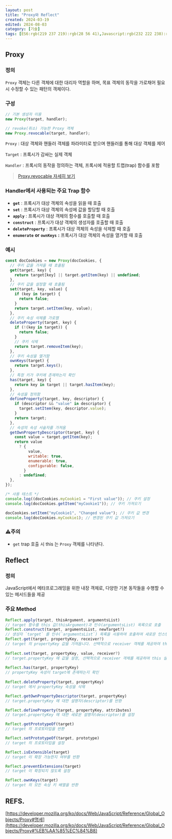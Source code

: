 ```yaml
---
layout: post
title: "Proxy와 Reflect"
created: 2024-03-19
edited: 2024-08-03
category: [기술]
tags: [ES6:rgb(219 237 219):rgb(28 56 41),Javascript:rgb(232 222 238):rgb(65 36 84)]
---
```



## Proxy


### 정의


`Proxy` 객체는 다른 객체에 대한 대리자 역할을 하며, 목표 객체의 동작을 가로채어 필요 시 수정할 수 있는 패턴의 객체이다.


### 구성


```javascript
// 기본 생성자 이용
new Proxy(target, handler);

// revoke(취소) 가능한 Proxy 객체
new Proxy.revocable(target, handler);
```


`Proxy` : 대상 객체와 핸들러 객체를 파라미터로 받으며 핸들러를 통해 대상 객체를 제어


`Target` : 프록시가 감싸는 실제 객체


`Handler` : 프록시의 동작을 정의하는 객체, 프록시에 적용할 트랩(trap) 함수를 포함


> [Proxy.revocable 자세히 보기](https://developer.mozilla.org/en-US/docs/Web/JavaScript/Reference/Global_Objects/Proxy/revocable)


### Handler에서 사용되는 주요 Trap 함수

- **`get`** : 프록시가 대상 객체의 속성을 읽을 때 호출
- **`set`** : 프록시가 대상 객체의 속성에 값을 할당할 때 호출
- **`apply`** : 프록시가 대상 객체의 함수를 호출할 때 호출
- **`construct`** : 프록시가 대상 객체의 생성자를 호출할 때 호출
- **`deleteProperty`** : 프록시가 대상 객체의 속성을 삭제할 때 호출
- **`enumerate`** **or** **`ownKeys`** **:** 프록시가 대상 객체의 속성을 열거할 때 호출

### 예시


```javascript
const docCookies = new Proxy(docCookies, {
  // 쿠키 값을 가져올 때 호출됨
  get(target, key) {
    return target[key] || target.getItem(key) || undefined;
  },
  // 쿠키 값을 설정할 때 호출됨
  set(target, key, value) {
    if (key in target) {
      return false;
    }
    return target.setItem(key, value);
  },
  // 쿠키 속성 삭제를 가로챔
  deleteProperty(target, key) {
    if (!(key in target)) {
      return false;
    }
    // 쿠키 삭제
    return target.removeItem(key);
  },
  // 쿠키 속성을 열거함
  ownKeys(target) {
    return target.keys();
  },
  // 특정 키가 쿠키에 존재하는지 확인
  has(target, key) {
    return key in target || target.hasItem(key);
  },
  // 속성을 정의함
  defineProperty(target, key, descriptor) {
    if (descriptor && "value" in descriptor) {
      target.setItem(key, descriptor.value);
    }
    return target;
  },
  // 속성의 속성 서술자를 가져옴
  getOwnPropertyDescriptor(target, key) {
    const value = target.getItem(key);
    return value
      ? {
          value,
          writable: true,
          enumerable: true,
          configurable: false,
        }
      : undefined;
  },
});

/* 사용 테스트 */
console.log((docCookies.myCookie1 = "First value")); // 쿠키 설정
console.log(docCookies.getItem("myCookie1")); // 쿠키 가져오기

docCookies.setItem("myCookie1", "Changed value"); // 쿠키 값 변경
console.log(docCookies.myCookie1); // 변경된 쿠키 값 가져오기
```


### ⚠️주의

- `get` trap 호출 시 this 는 `Proxy` 객체를 나타낸다.

## Reflect


### 정의


JavaScript에서 메타프로그래밍을 위한 내장 객체로, 다양한 기본 동작들을 수행할 수 있는 메서드들을 제공


### 주요 Method


```javascript
Reflect.apply(target, thisArgument, argumentsList)
// target 함수를 this 값(thisArgument)과 인수(argumentsList) 목록으로 호출
Reflect.construct(target, argumentsList, newTarget?)
// 생성자 `target` 를 인수(`argumentsList`) 목록을 사용하여 호출하여 새로운 인스턴스를 생성, 선택적으로 생성자(`newTarget`)의 변경된 버전을 사용 가능
Reflect.get(target, propertyKey, receiver?)
// target 의 propertyKey 값을 가져옵니다. 선택적으로 receiver 객체를 제공하여 this 설정 가능
    
Reflect.set(target, propertyKey, value, receiver?)
// target.propertyKey 에 값을 설정, 선택적으로 receiver 객체를 제공하여 this 설정 가능
    
Reflect.has(target, propertyKey)
// propertyKey 속성이 target에 존재하는지 확인
    
Reflect.deleteProperty(target, propertyKey)
// target 에서 propertyKey 속성을 삭제

Reflect.getOwnPropertyDescriptor(target, propertyKey)
// target.propertyKey 에 대한 설명자(descriptor)를 반환

Reflect.defineProperty(target, propertyKey, attributes)
// target.propertyKey 에 대한 새로운 설명자(descriptor)를 설정

Reflect.getPrototypeOf(target)
// target 의 프로토타입을 반환

Reflect.setPrototypeOf(target, prototype)
// target 의 프로토타입을 설정

Reflect.isExtensible(target)
// target 이 확장 가능한지 여부를 반환

Reflect.preventExtensions(target)
// target 이 확장되지 않도록 설정

Reflect.ownKeys(target)
// target 의 모든 속성 키 배열을 반환
```


## REFS.


[https://developer.mozilla.org/ko/docs/Web/JavaScript/Reference/Global_Objects/Proxy#명세](https://developer.mozilla.org/ko/docs/Web/JavaScript/Reference/Global_Objects/Proxy#%EB%AA%85%EC%84%B8)

